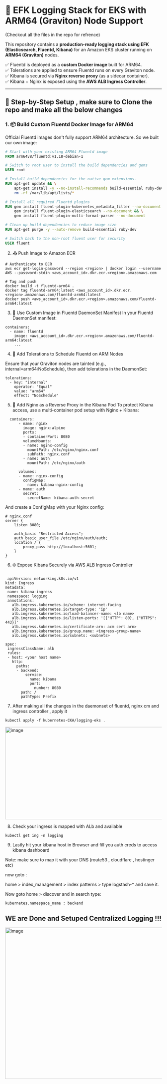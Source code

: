 # 🧠 EFK Logging Stack for EKS with ARM64 (Graviton) Node Support

(Checkout all the files in the repo for refrence)

This repository contains a **production-ready logging stack using EFK (Elasticsearch, Fluentd, Kibana)** for an Amazon EKS cluster running on **ARM64 (Graviton)** nodes.

✅ Fluentd is deployed as a **custom Docker image** built for ARM64.  
✅ Tolerations are applied to ensure Fluentd runs on every Graviton node.  
✅ Kibana is secured via **Nginx reverse proxy** (as a sidecar container).  
✅ Kibana + Nginx is exposed using the **AWS ALB Ingress Controller**.

---

## 🔧 Step-by-Step Setup , make sure to Clone the repo and make all the below changes

### 1. 📦 Build Custom Fluentd Docker Image for ARM64

Official Fluentd images don't fully support ARM64 architecture. So we built our own image:

```Dockerfile
# Start with your existing ARM64 Fluentd image
FROM arm64v8/fluentd:v1.18-debian-1

# Switch to root user to install the build dependencies and gems
USER root

# Install build dependencies for the native gem extensions.
RUN apt-get update && \
    apt-get install -y --no-install-recommends build-essential ruby-dev && \
    rm -rf /var/lib/apt/lists/*

# Install all required Fluentd plugins
RUN gem install fluent-plugin-kubernetes_metadata_filter --no-document && \
    gem install fluent-plugin-elasticsearch --no-document && \
    gem install fluent-plugin-multi-format-parser --no-document

# Clean up build dependencies to reduce image size
RUN apt-get purge -y --auto-remove build-essential ruby-dev

# Switch back to the non-root fluent user for security
USER fluent
```

2. 📤 Push Image to Amazon ECR

```
# Authenticate to ECR
aws ecr get-login-password --region <region> | docker login --username AWS --password-stdin <aws_account_id>.dkr.ecr.<region>.amazonaws.com

# Tag and push
docker build -t fluentd-arm64 .
docker tag fluentd-arm64:latest <aws_account_id>.dkr.ecr.<region>.amazonaws.com/fluentd-arm64:latest
docker push <aws_account_id>.dkr.ecr.<region>.amazonaws.com/fluentd-arm64:latest
```



3. 📜 Use Custom Image in Fluentd DaemonSet Manifest
In your Fluentd DaemonSet manifest:
```
containers:
  - name: fluentd
    image: <aws_account_id>.dkr.ecr.<region>.amazonaws.com/fluentd-arm64:latest
    ...

```

4. 🎯 Add Tolerations to Schedule Fluentd on ARM Nodes
   
Ensure that your Graviton nodes are tainted (e.g., internal=arm64:NoSchedule), then add tolerations in the DaemonSet:

```
tolerations:
  - key: "internal"
    operator: "Equal"
    value: "arm64"
    effect: "NoSchedule"
```

5. 🔐 Add Nginx as a Reverse Proxy in the Kibana Pod
To protect Kibana access, use a multi-container pod setup with Nginx + Kibana:

```
  containers:
      - name: nginx
        image: nginx:alpine
        ports:
        - containerPort: 8080
        volumeMounts:
        - name: nginx-config
          mountPath: /etc/nginx/nginx.conf
          subPath: nginx.conf
        - name: auth
          mountPath: /etc/nginx/auth

      volumes:
      - name: nginx-config
        configMap:
          name: kibana-nginx-config
      - name: auth
        secret:
          secretName: kibana-auth-secret

```

And create a ConfigMap with your Nginx config:
```
# nginx.conf
server {
    listen 8080;

    auth_basic "Restricted Access";
    auth_basic_user_file /etc/nginx/auth/auth;
    location / {
        proxy_pass http://localhost:5601;
    }
}

```

6. 🌐 Expose Kibana Securely via AWS ALB Ingress Controller

 ```

  apiVersion: networking.k8s.io/v1
kind: Ingress
metadata:
  name: kibana-ingress
  namespace: logging
  annotations:
    alb.ingress.kubernetes.io/scheme: internet-facing
    alb.ingress.kubernetes.io/target-type: 'ip'
    alb.ingress.kubernetes.io/load-balancer-name: <lb name>
    alb.ingress.kubernetes.io/listen-ports: '[{"HTTP": 80}, {"HTTPS": 443}]'
    alb.ingress.kubernetes.io/certificate-arn: acm cert arn>
    alb.ingress.kubernetes.io/group.name: <ingress-group-name>
    alb.ingress.kubernetes.io/subnets: <subnets>

spec:
  ingressClassName: alb
  rules:
  - host: <your host name>
    http:
      paths:
      - backend:
          service:
            name: kibana
            port:
              number: 8080
        path: /
        pathType: Prefix
```

7. After making all the changes in the daemonset of fluentd, nginx cm and ingress controller , apply it
   
```
kubectl apply -f kubernetes-CKA/logging-eks .
```

<img width="755" height="296" alt="image" src="https://github.com/user-attachments/assets/b9ed9f1d-359e-438f-b328-08468c0dcdf3" />

8. Check your ingress is mapped with ALb and available

```
kubectl get ing -n logging
```

9. Lastly hit your kibana host in Browser and fill you auth creds to access kibana dashboard

Note: make sure to map it with your DNS (route53 , cloudflare , hostinger etc)

now goto :

home > index_management > index patterns > type logstash-* and save it.

Now goto home > discover and in search type:
```
kubernetes.namespace_name : backend
```

## WE are Done and Setuped Centralized Logging !!!


<img width="1671" height="485" alt="image" src="https://github.com/user-attachments/assets/838eaaf3-053d-4b95-b025-930ff23f0b96" />






